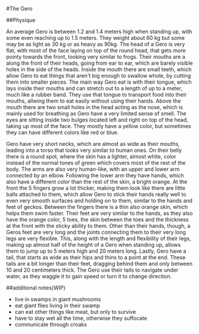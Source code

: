 #The Gero

##Physique

An average Gero is between 1.2 and 1.4 meters high when standing up, with some even reaching up to 1.5 meters. They weight about 60 kg but some may be as light as 30 kg or as heavy as 90kg. The head of a Gero is very flat, with most of the face laying on top of the round head, that gets more pointy towards the front, looking very similar to frogs. Their mouths are a along the front of their heads, going from ear to ear, which are barely visible holes in the side of the heads. Inside the mouth there are small teeth, which allow Gero to eat things that aren't big enough to swallow whole, by cutting them into smaller pieces.  The main way Gero eat is with their tongue, which lays inside their mouths and can stretch out to a length of up to a meter, much like a rubber band. They use that tongue to transport food into their mouths, allwing them to eat easily without using their hands. Above the mouth there are two small holes in the head acting as the nose, which is mainly used for breathing as Gero have a very limited sense of smell. The eyes are sitting inside two bulges located left and right on top of the head, taking up most of the face. They mostly have a yellow color, but sometimes they can have different colors like red or blue. 

Gero have very short necks, which are almost as wide as their mouths, leading into a torso that looks very similar to human ones. On their belly there is a round spot, where the skin has a lighter, almost white, color instead of the normal tones of green which covers most of the rest of the body. The arms are also very human-like, with an upper and lower  arm connected by an elbow. Following the lower arm they have hands, which also have a different color than the rest of the skin, a bright orange. At the front the 5 fingers grow a lot thicker, making them look like there are little balls attached to them, which allow Gero to stick their hands really well to even very smooth surfaces and holding on to them, similar to the hands and feet of geckos. Between the fingers there is a thin also orange skin, which helps them swim faster. Their feet are very similar to the hands, as they also have the orange color, 5 toes, the skin between the toes and the thickness at the front with the sticky ability to them. Other than their hands, though, a Geros feet are very long and the joints connecting them to their very long legs are very flexible. This, along with the length and flexibility of their legs, making up almost half of the height of a Gero when standing up, allows them to jump up to 5 meters high and 20 meters long. Lastly, Gero have a tail, that starts as wide as their hips and thins to a point at the end. These tails are a bit longer than their feet, dragging behind them and only between 10 and 20 centimeters thick. The Gero use their tails to navigate under water, as they waggle it to gain speed or turn it  to change direction. 

##additional notes(WIP)

* live in swamps in giant mushrooms
*  eat giant flies living in their swamp
* can eat other things like meat, but only to survive
* have to stay wet all the time, otherwise they suffocate
* communicate through croaks
